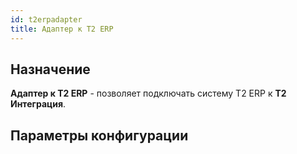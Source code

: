 ```yaml
---
id: t2erpadapter
title: Адаптер к T2 ERP
---
```


## Назначение

**Адаптер к T2 ERP** - позволяет подключать систему T2 ERP к **Т2 Интеграция**.

## Параметры конфигурации

